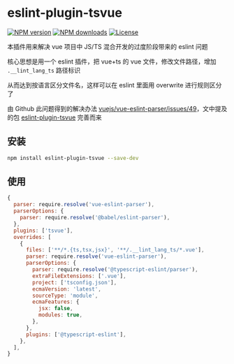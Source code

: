 # eslint-plugin-tsvue

[![NPM version](https://img.shields.io/npm/v/eslint-plugin-tsvue.svg?style=flat)](https://npmjs.org/package/eslint-plugin-tsvue)
[![NPM downloads](https://img.shields.io/npm/dm/eslint-plugin-tsvue.svg?style=flat)](https://npmjs.org/package/eslint-plugin-tsvue)
[![License](https://img.shields.io/github/license/maxming2333/lint.svg?style=flat)](https://github.com/maxming2333/lint/blob/main/LICENSE)

本插件用来解决 vue 项目中 JS/TS 混合开发的过度阶段带来的 eslint 问题

核心思想是用一个 eslint 插件，把 vue+ts 的 vue 文件，修改文件路径，增加 `.__lint_lang_ts` 路径标识

从而达到按语言区分文件名，这样可以在 eslint 里面用 overwrite 进行规则区分了

由 Github 此问题得到的解决办法 [vuejs/vue-eslint-parser/issues/49](https://github.com/vuejs/vue-eslint-parser/issues/49#issuecomment-806852933)，文中提及的包 [eslint-plugin-tsvue](https://github.com/mjeanroy/eslint-plugin-tsvue-sample/tree/master/eslint-plugin-tsvue) 完善而来

## 安装

```bash
npm install eslint-plugin-tsvue --save-dev
```

## 使用

```js
{
  parser: require.resolve('vue-eslint-parser'),
  parserOptions: {
    parser: require.resolve('@babel/eslint-parser'),
  },
  plugins: ['tsvue'],
  overrides: [
    {
      files: ['**/*.{ts,tsx,jsx}', '**/.__lint_lang_ts/*.vue'],
      parser: require.resolve('vue-eslint-parser'),
      parserOptions: {
        parser: require.resolve('@typescript-eslint/parser'),
        extraFileExtensions: ['.vue'],
        project: ['tsconfig.json'],
        ecmaVersion: 'latest',
        sourceType: 'module',
        ecmaFeatures: {
          jsx: false,
          modules: true,
        },
      },
      plugins: ['@typescript-eslint'],
    },
  ],
}
```
